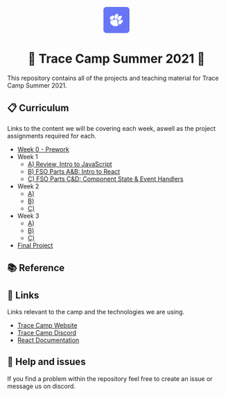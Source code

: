 <p align="center">
  <a href="https://tracecamp.com">
    <img alt="Tracecamp" src="./logo.svg" width="60" />
  </a>
</p>
<h1 align="center">
 🌴 Trace Camp Summer 2021 🥥
</h1>

This repository contains all of the projects and teaching material for Trace Camp Summer 2021.

## 📋 Curriculum

Links to the content we will be covering each week, aswell as the project assignments required for each.

- [Week 0 - Prework](./curriculum/prework)
- Week 1
  - [A) Review, Intro to JavaScript](./curriculum/week-1-A)
  - [B) FSO Parts A&B: Intro to React](./curriculum/week-1-B)
  - [C) FSO Parts C&D: Component State & Event Handlers](./curriculum/week-1-C)
- Week 2
  - [A) ](./curriculum/week-2-A)
  - [B) ](./curriculum/week-2-B)
  - [C) ](./curriculum/week-2-C)
- Week 3
  - [A) ](./curriculum/week-3-A)
  - [B) ](./curriculum/week-3-B)
  - [C) ](./curriculum/week-3-C)
- [Final Project]()

## 📚 Reference

## 🔗 Links

Links relevant to the camp and the technologies we are using.

- [Trace Camp Website](https://tracecamp.com/)
- [Trace Camp Discord](https://discord.gg/z5qFUKJkwU)
- [React Documentation](https://reactjs.org/docs/introducing-jsx.html)

## 🧯 Help and issues

If you find a problem within the repository feel free to create an issue or message us on discord.
